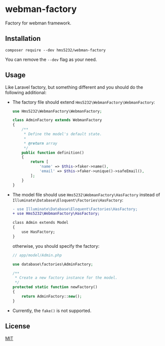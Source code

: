 # webman-factory

Factory for webman framework.

## Installation

```shell
composer require --dev hms5232/webman-factory
```

You can remove the `--dev` flag as your need.

## Usage

Like Laravel factory, but something different and you should do the following additional:

* The factory file should extend `Hms5232\WebmanFactory\WebmanFactory`:

    ```php
    use Hms5232\WebmanFactory\WebmanFactory;

    class AdminFactory extends WebmanFactory
    {
        /**
         * Define the model's default state.
         *
         * @return array
         */
        public function definition()
        {
            return [
                'name' => $this->faker->name(),
                'email' => $this->faker->unique()->safeEmail(),
            ];
        }
    }
    ```

* The model file should use `Hms5232\WebmanFactory\HasFactory` instead of `Illuminate\Database\Eloquent\Factories\HasFactory`:
  
  ```diff
  - use Illuminate\Database\Eloquent\Factories\HasFactory;
  + use Hms5232\WebmanFactory\HasFactory;

  class Admin extends Model
  {
      use HasFactory;
  }  
  ```
  
  otherwise, you should specify the factory:
  
  ```php
  // app/model/Admin.php
  
  use database\factories\AdminFactory;

  /**
   * Create a new factory instance for the model.
   */
  protected static function newFactory()
  {
      return AdminFactory::new();
  }
  ```

* Currently, the `fake()` is not supported.

## License

[MIT](LICENSE)
